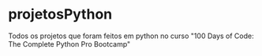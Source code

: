 # projetosPython
Todos os projetos que foram feitos em python no curso "100 Days of Code: The Complete Python Pro Bootcamp"
